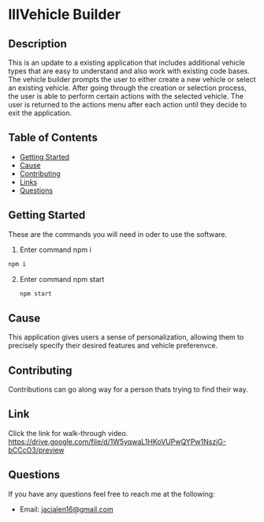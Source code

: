 # lllVehicle Builder



## Description
This is an update to a existing application that includes additional vehicle types that are easy to understand and also work with existing code bases. The vehicle builder prompts the user to either create a new vehicle or select an existing vehicle. After going through the creation or selection process, the user is able to perform certain actions with the selected vehicle. The user is returned to the actions menu after each action until they decide to exit the application.

## Table of Contents
- [Getting Started](#GettingStarted)
- [Cause](#Cause)
- [Contributing](#Contributing)
- [Links](#Links)
- [Questions](#Questions)
        
## Getting Started
These are the commands you will need in oder to use the software.
 1. Enter command npm i
   ```sh
   npm i 
   ```
2. Enter command npm start
   ```sh
   npm start
   ```

## Cause
This application gives users a sense of personalization, allowing them to precisely specify their desired features and vehicle preferenvce.



## Contributing
Contributions can go along way for a person thats trying to find their way.


## Link
Click the link for walk-through video.
 https://drive.google.com/file/d/1W5yqwaL1HKoVUPwQYPw1NszjG-bCCcO3/preview 

## Questions
If you have any questions feel free to reach me at the following:
- Email: jacjalen16@gmail.com

